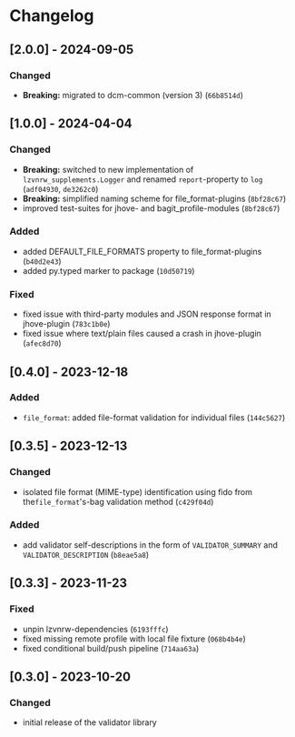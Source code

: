 # Changelog

## [2.0.0] - 2024-09-05

### Changed

- **Breaking:** migrated to dcm-common (version 3) (`66b8514d`)

## [1.0.0] - 2024-04-04

### Changed

- **Breaking:** switched to new implementation of `lzvnrw_supplements.Logger` and renamed `report`-property to `log` (`adf04930`, `de3262c0`)
- **Breaking:** simplified naming scheme for file_format-plugins (`8bf28c67`)
- improved test-suites for jhove- and bagit_profile-modules (`8bf28c67`)

### Added

- added DEFAULT_FILE_FORMATS property to file_format-plugins (`b40d2e43`)
- added py.typed marker to package (`10d50719`)

### Fixed

- fixed issue with third-party modules and JSON response format in jhove-plugin (`783c1b0e`)
- fixed issue where text/plain files caused a crash in jhove-plugin (`afec8d70`)

## [0.4.0] - 2023-12-18

### Added
- `file_format`: added file-format validation for individual files (`144c5627`)

## [0.3.5] - 2023-12-13

### Changed
- isolated file format (MIME-type) identification using fido from the`file_format`'s-bag validation method (`c429f04d`)

### Added 
- add validator self-descriptions in the form of `VALIDATOR_SUMMARY` and `VALIDATOR_DESCRIPTION` (`b8eae5a8`)


## [0.3.3] - 2023-11-23

### Fixed
- unpin lzvnrw-dependencies (`6193fffc`)
- fixed missing remote profile with local file fixture (`068b4b4e`)
- fixed conditional build/push pipeline (`714aa63a`)


## [0.3.0] - 2023-10-20

### Changed

- initial release of the validator library
